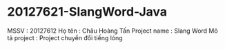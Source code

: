 # 20127621-SlangWord-Java
MSSV : 20127612
Họ tên : Châu Hoàng Tấn
Project name : Slang Word
Mô tả project : Project chuyển đổi tiếng lóng
